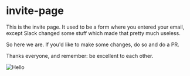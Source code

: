 # invite-page

This is the invite page. It used to be a form where you entered your email, except Slack changed some stuff which made that pretty much useless. 

So here we are. If you'd like to make some changes, do so and do a PR.

Thanks everyone, and remember: be excellent to each other.


![Hello](https://www.thetimes.co.uk/imageserver/image/%2Fmethode%2Fsundaytimes%2Fprod%2Fweb%2Fbin%2Fe6496bba-3356-11ec-91da-063c6e372e74.jpg)
